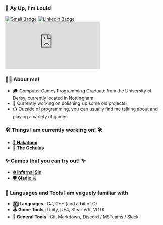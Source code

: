 ### 👋 Ay Up, I'm Louis! 


[![Gmail Badge](https://img.shields.io/badge/-Email-c14438?style=flat-square&logo=Gmail&logoColor=white&link=mailto:buisness@louishobbs.com)](mailto:buisness@louishobbs.com)
[![Linkedin Badge](https://img.shields.io/badge/-LinkedIn-blue?style=flat-square&logo=Linkedin&logoColor=white&link=https://www.linkedin.com/in/louis-hobbs/)](https://www.linkedin.com/in/louis-hobbs/)
[![Website Badge](https://img.shields.io/badge/-🌐_Website-brightgreen?style=flat-square&link=https://www.louishobbs.com)](https://www.louishobbs.com)

### 👨‍💻 About me!

- 🎓 Computer Games Programming Graduate from the University of Derby, currently located in Nottingham
- 🔨 Currently working on polishing up some old projects!
- 📺 Outside of programming, you can usually find me talking about and playing a variety of games

### 🛠️ Things I am currently working on! 🛠️

- [**🏢 Nakatomi**](https://github.com/bazzadwarf/nakatomi)
- [**🤖 The Ochulus**](https://github.com/Bazzadwarf/TheOchulus)

### ✨ Games that you can try out! ✨

- [**🔥 Infernal Sin**](https://louishobbs.com/infernal-sin/)
- [**🛡️ Gladio ⚔️**](https://louishobbs.com/gladio/)

### 📁 Languages and Tools I am vaguely familiar with

- **🔟 Languages** : C#, C++ (and a bit of C)
- **🕹️ Game Tools** : Unity, UE4, SteamVR, VRTK
- **🧰 General Tools** : Git, Markdown, Discord / MSTeams / Slack

<!-- I might have gone over the top with my usage of emojis... maybe... --!>
